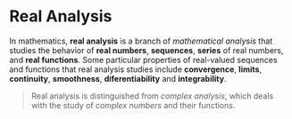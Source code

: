# Real Analysis

In mathematics, __real analysis__ is a branch of _mathematical analysis_ that studies the behavior of __real numbers__, __sequences__, __series__ of real numbers, and __real functions__. Some particular properties of real-valued sequences and functions that real analysis studies include __convergence__, __limits__, __continuity__, __smoothness__, __diferentiability__ and __integrability__.

> Real analysis is distinguished from _complex analysis_, which deals with the study of _complex numbers_ and their functions.
